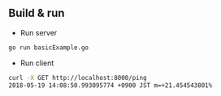 ## Build & run

* Run server
```bash
go run basicExample.go
```

* Run client
```bash
curl -X GET http://localhost:8000/ping
2018-05-19 14:08:50.993095774 +0900 JST m=+21.454543801%
```
